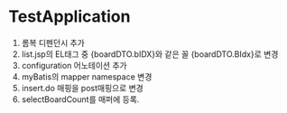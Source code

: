 # TestApplication

1. 롬복 디펜던시 추가
2. list.jsp의 EL태그 중 {boardDTO.bIDX}와 같은 꼴 {boardDTO.BIdx}로 변경
3. configuration 어노테이션 추가
4. myBatis의 mapper namespace 변경
5. insert.do 매핑을 post매핑으로 변경
6. selectBoardCount를 매퍼에 등록.
